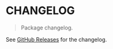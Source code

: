 # CHANGELOG

> Package changelog.

See [GitHub Releases](https://github.com/stdlib-js/assert-is-object/releases) for the changelog.